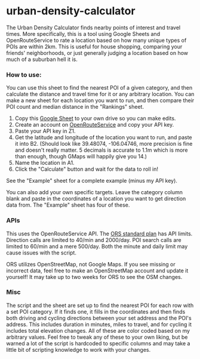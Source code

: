 # urban-density-calculator
The Urban Density Calculator finds nearby points of interest and travel times. More specifically, this is a tool using Google Sheets and OpenRouteService to rate a location based on how many unique types of POIs are within 2km. This is useful for house shopping, comparing your friends' neighborhoods, or just generally judging a location based on how much of a suburban hell it is.

### How to use:
You can use this sheet to find the nearest POI of a given category, and then calculate the distance and travel time for it or any arbitrary location. You can make a new sheet for each location you want to run, and then compare their POI count and median distance in the "Rankings" sheet.

1. Copy this [Google Sheet](https://docs.google.com/spreadsheets/d/1eaJxVEaMj0vOXpr7RwDBqHoWrzY8MPAGrth3g0fguno/edit?usp=sharing) to your own drive so you can make edits.
2. Create an account on [OpenRouteService](https://openrouteservice.org/) and copy your API key.
3. Paste your API key in Z1.
4. Get the latitude and longitude of the location you want to run, and paste it into B2.
(Should look like 39.48074, -106.04746, more precision is fine and doesn't really matter. 5 decimals is accurate to 1.1m which is more than enough, though GMaps will happily give you 14.)
5. Name the location in A1.
6. Click the "Calculate" button and wait for the data to roll in!

See the "Example" sheet for a complete example (minus my API key).

You can also add your own specific targets. Leave the category column blank and paste in the coordinates of a location you want to get direction data from. The "Example" sheet has four of these.

### APIs
This uses the OpenRouteService API. The [ORS standard plan](https://openrouteservice.org/plans/) has API limits. Direction calls are limited to 40/min and 2000/day. POI search calls are limited to 60/min and a mere 500/day. Both the minute and daily limit may cause issues with the script.

ORS utilizes OpenStreetMap, not Google Maps. If you see missing or incorrect data, feel free to make an OpenStreetMap account and update it yourself! It may take up to two weeks for ORS to see the OSM changes.

### Misc
The script and the sheet are set up to find the nearest POI for each row with a set POI category. If it finds one, it fills in the coordinates and then finds both driving and cycling directions between your set address and the POI's address. This includes duration in minutes, miles to travel, and for cycling it includes total elevation changes. All of these are color coded based on my arbitrary values. Feel free to tweak any of these to your own liking, but be warned a lot of the script is hardcoded to specific columns and may take a little bit of scripting knowledge to work with your changes.
